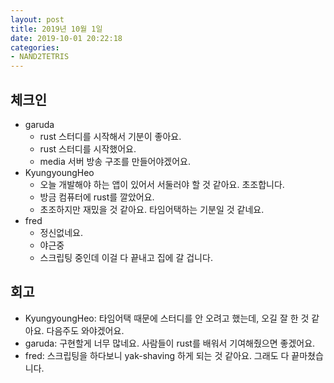```yaml
---
layout: post
title: 2019년 10월 1일
date: 2019-10-01 20:22:18
categories:
- NAND2TETRIS
---
```


## 체크인

* garuda
  * rust 스터디를 시작해서 기분이 좋아요.
  * rust 스터디를 시작했어요.
  * media 서버 방송 구조를 만들어야겠어요.
* KyungyoungHeo
  * 오늘 개발해야 하는 앱이 있어서 서둘러야 할 것 같아요. 초조합니다.
  * 방금 컴퓨터에 rust를 깔았어요.
  * 초조하지만 재밌을 것 같아요. 타임어택하는 기분일 것 같네요.
* fred
  * 정신없네요.
  * 야근중
  * 스크립팅 중인데 이걸 다 끝내고 집에 갈 겁니다.

## 회고

* KyungyoungHeo: 타임어택 때문에 스터디를 안 오려고 했는데, 오길 잘 한 것 같아요. 다음주도 와야겠어요.
* garuda: 구현할게 너무 많네요. 사람들이 rust를 배워서 기여해줬으면 좋겠어요.
* fred: 스크립팅을 하다보니 yak-shaving 하게 되는 것 같아요. 그래도 다 끝마쳤습니다.
